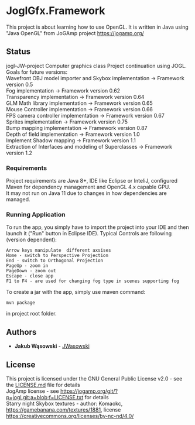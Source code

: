 # JoglGfx.Framework
This project is about learning how to use OpenGL. It is written in Java using "Java OpenGL" from JoGAmp project https://jogamp.org/ <br />

## Status

jogl-JW-project Computer graphics class Project continuation using JOGL. <br />
Goals for future versions:<br />
Wavefront OBJ model importer and Skybox implementation -> Framework version 0.5<br /> 
Fog implementation -> Framework version 0.62<br />
Transparency implementation -> Framework version 0.64<br />
GLM Math library implementation -> Framework version 0.65<br />
Mouse Controller implementation -> Framework version 0.66<br />
FPS camera controller implementation -> Framework version 0.67<br />
Sprites implementation -> Framework version 0.75<br /> 
Bump mapping implementation -> Framework version 0.87<br />
Depth of field implementation -> Framework version 1.0<br /> 
Implement Shadow mapping -> Framework version 1.1<br />
Extraction of Interfaces and  modeling of Superclasses -> Framework version 1.2<br />

### Requirements

Project requirements are Java 8+, IDE like Eclipse or InteliJ, configured Maven for dependency management and OpenGL 4.x capable GPU.<br />
It may not run on Java 11 due to changes in how dependencies are managed.

### Running Application

To run the app, you simply have to import the project into your IDE and then launch it ("Run" button in Eclipse IDE).
Typical Controls are following (version dependent):
```
Arrow keys manipulate  different axsises
Home - switch to Perspective Projection
End - switch to Orthogonal Projection
PageUp - zoom in
PageDown - zoom out
Escape - close app
F1 to F4 - are used for changing fog type in scenes supporting fog
```
To create a jar with the app, simply use maven command:
```
mvn package
```
in project root folder.

## Authors

* **Jakub Wąsowski** - [JWasowski](https://github.com/jwasowski)

## License

This project is licensed under the GNU General Public License v2.0 - see the [LICENSE.md](LICENSE) file for details <br />
JogAmp license - see https://jogamp.org/git/?p=jogl.git;a=blob;f=LICENSE.txt for details <br />
Starry night Skybox textures - author: Komaokc, https://gamebanana.com/textures/1881, license https://creativecommons.org/licenses/by-nc-nd/4.0/ <br />